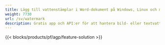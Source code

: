 ```yaml
---
title: Lägg till vattenstämplar i Word-dokument på Windows, Linux och macOS 
weight: 7730
url: /sv/watermark
description: Gratis app och API:er för att hantera bild- eller textvattenstämplar på DOC-, DOCX- och ODT-filer
---
```


{{< blocks/products/pf/agp/feature-solution >}} 

